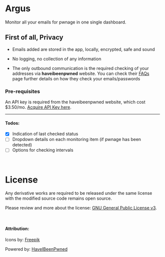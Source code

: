 # Argus

Monitor all your emails for pwnage in one single dashboard.

## First of all, Privacy

* Emails added are stored in the app, locally, encrypted, safe and sound

* No logging, no collection of any information

* The only outbound communication is the required checking of your addresses via **haveibeenpwned** website. You can check their [FAQs](https://haveibeenpwned.com/FAQs) page further details on how they check your emails/passwords

### Pre-requisites

An API key is required from the haveibeenpwned website, which cost $3.50/mo. [Acquire API Key here](https://haveibeenpwned.com/API/Key).

- - -

#### Todos:

- [x] Indication of last checked status
- [ ] Dropdown details on each monitoring item (if pwnage has been detected)
- [ ] Options for checking intervals

<br>

# License

Any derivative works are required to be released under the same license with the modified source code remains open source.

Please review and more about the license: [GNU General Public License v3](/LICENSE).

<br>

#### Attribution:
Icons by: [Freepik](https://www.flaticon.com/)

Powered by: [HaveIBeenPwned](https://haveibeenpwned.com/)